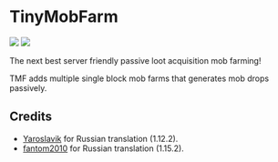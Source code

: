 # TinyMobFarm
[![](http://cf.way2muchnoise.eu/short_tiny-mob-farm.svg)](https://minecraft.curseforge.com/projects/tiny-mob-farm) [![](http://cf.way2muchnoise.eu/versions/tiny-mob-farm.svg)](https://minecraft.curseforge.com/projects/tiny-mob-farm)

The next best server friendly passive loot acquisition mob farming!

TMF adds multiple single block mob farms that generates mob drops passively.

## Credits
- [Yaroslavik](https://github.com/yaroslav4167) for Russian translation (1.12.2).
- [fantom2010](https://github.com/fantom2010) for Russian translation (1.15.2).
